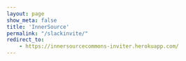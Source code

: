 ```yaml
---
layout: page
show_meta: false
title: 'InnerSource'
permalink: "/slackinvite/"
redirect_to: 
    - https://innersourcecommons-inviter.herokuapp.com/
---
```

